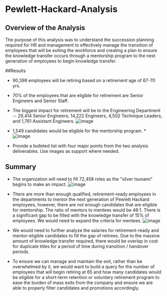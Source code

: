 # Pewlett-Hackard-Analysis

## Overview of the Analysis
The purpose of this analysis was to understand the succession planning required for HR and management to effectively manage the transition of employees that will be exiting the workforce and creating a plan to ensure the knowledge transfer occurs through a mentorship program to the next generation of employees to begin knowledge transfer. 

##Results

* 90,398 employees will be retiring based on a retirement age of 67-70 yrs. 

*  70% of the employees that are eligible for retirement are Senior Engineers and Senior Staff. 
*  The biggest impact for retirement will be to the Engineering Department -- 29,414 Senior Engineers; 14,222 Engineers, 4,502 Technique Leaders, and 1,761 Assistant Engineers. 
![image](https://user-images.githubusercontent.com/115019829/203452154-a99565d9-1333-4cad-876b-b7f5bc470ed9.png)

* 1,549 candidates would be eligible for the mentorship program. 
*![image](https://user-images.githubusercontent.com/115019829/203468421-c8b713b4-20fb-40e5-9a82-803f842dd571.png)


*  Provide a bulleted list with four major points from the two analysis deliverables. Use images as support where needed.

## Summary 

* The organization will need to fill  72,458 roles as the "silver tsunami" begins to make an impact. 
![image](https://user-images.githubusercontent.com/115019829/203452154-a99565d9-1333-4cad-876b-b7f5bc470ed9.png)

* There are more than enough qualified, retirement-ready employees in the departments to mentor the next generation of Pewlett Hackard employees, however, there are not enough candidates that are eligible for mentorship. The ratio of mentors to mentees would be 46:1. There is a significant gap to be filled with the knowledge transfer of 15% of employees. We would need to expand the criteria for mentees. 
![image](https://user-images.githubusercontent.com/115019829/203455038-188691a5-43a9-4fb8-ac2c-81f3230b46fa.png)

* We would need to further analyze the salaries for retirement-ready and mentor-eligible candidates to fill the gap of retirees. Due to the massive amount of knowledge transfer required, there would be overlap in cost for duplicate titles for a period of time during transition / handover periods. 

* To ensure we can manage and maintain the exit, rather than be overwhelmed by it, we would want to build a query for the number of employees that will begin retiring at 65 and how many candidates would be eligible for a short-term retention or voluntary retirement program to ease the burden of mass exits from the company and ensure we are able to properly filter candidates and promotions accordingly. 
